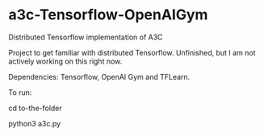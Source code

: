 # a3c-Tensorflow-OpenAIGym

Distributed Tensorflow implementation of A3C

Project to get familiar with distributed Tensorflow. 
Unfinished, but I am not actively working on this right now.  

Dependencies: Tensorflow, OpenAI Gym and TFLearn. 



To run: 

cd to-the-folder

python3 a3c.py

